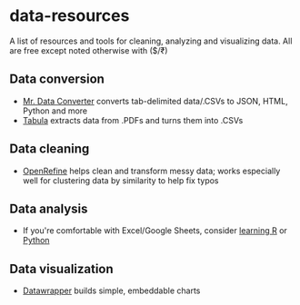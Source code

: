# data-resources
A list of resources and tools for cleaning, analyzing and visualizing data. All are free except noted otherwise with ($/₹)

## Data conversion
* [Mr. Data Converter](https://shancarter.github.io/mr-data-converter/) converts tab-delimited data/.CSVs to JSON, HTML, Python and more
* [Tabula](https://tabula.technology/) extracts data from .PDFs and turns them into .CSVs

## Data cleaning
* [OpenRefine](http://openrefine.org/) helps clean and transform messy data; works especially well for clustering data by similarity to help fix typos

## Data analysis
* If you're comfortable with Excel/Google Sheets, consider [learning R](https://learn.r-journalism.com/en/) or [Python](https://campus.datacamp.com/courses/intro-to-python-for-data-science/chapter-1-python-basics?ex=1)

## Data visualization
* [Datawrapper](https://www.datawrapper.de/) builds simple, embeddable charts

